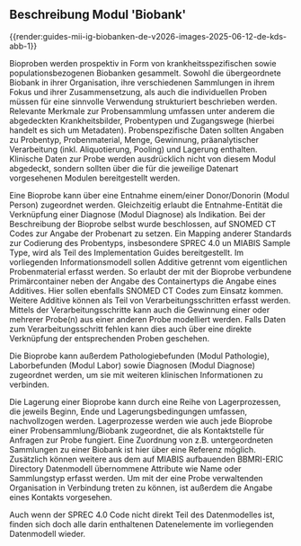 ## Beschreibung Modul 'Biobank'

{{render:guides-mii-ig-biobanken-de-v2026-images-2025-06-12-de-kds-abb-1}}

Bioproben werden prospektiv in Form von krankheitsspezifischen sowie populationsbezogenen Biobanken gesammelt. Sowohl die übergeordnete Biobank in ihrer Organisation, ihre verschiedenen Sammlungen in ihrem Fokus und ihrer Zusammensetzung, als auch die individuellen Proben müssen für eine sinnvolle Verwendung strukturiert beschrieben werden. Relevante Merkmale zur Probensammlung umfassen unter anderem die abgedeckten Krankheitsbilder, Probentypen und Zugangswege (hierbei handelt es sich um Metadaten). Probenspezifische Daten sollten Angaben zu Probentyp, Probenmaterial, Menge, Gewinnung, präanalytischer Verarbeitung (inkl. Aliquotierung, Pooling) und Lagerung enthalten. Klinische Daten zur Probe werden ausdrücklich nicht von diesem Modul abgedeckt, sondern sollten über die für die jeweilige Datenart vorgesehenen Modulen bereitgestellt werden.


Eine Bioprobe kann über eine Entnahme einem/einer Donor/Donorin (Modul Person) zugeordnet werden. Gleichzeitig erlaubt die Entnahme-Entität die Verknüpfung einer Diagnose (Modul Diagnose) als Indikation. Bei der Beschreibung der Bioprobe selbst wurde beschlossen, auf SNOMED CT Codes zur Angabe der Probenart zu setzen. Ein Mapping anderer Standards zur Codierung des Probentyps, insbesondere SPREC 4.0 un MIABIS Sample Type, wird als Teil des Implementation Guides bereitgestellt. Im vorliegenden Informationsmodell sollen Additive getrennt vom eigentlichen Probenmaterial erfasst werden. So erlaubt der mit der Bioprobe verbundene Primärcontainer neben der Angabe des Containertyps die Angabe eines Additives. Hier sollen ebenfalls SNOMED CT Codes zum Einsatz kommen. Weitere Additive können als Teil von Verarbeitungsschritten erfasst werden. Mittels der Verarbeitungsschritte kann auch die Gewinnung einer oder mehrerer Probe(n) aus einer anderen Probe modelliert werden. Falls Daten zum Verarbeitungsschritt fehlen kann dies auch über eine direkte Verknüpfung der entsprechenden Proben geschehen.  

Die Bioprobe kann außerdem Pathologiebefunden (Modul Pathologie), Laborbefunden (Modul Labor) sowie Diagnosen (Modul Diagnose) zugeordnet werden, um sie mit weiteren klinischen Informationen zu verbinden. 

Die Lagerung einer Bioprobe kann durch eine Reihe von Lagerprozessen, die jeweils Beginn, Ende und Lagerungsbedingungen umfassen, nachvollzogen werden. Lagerprozesse werden wie auch jede Bioprobe einer Probensammlung/Biobank zugeordnet, die als Kontaktstelle für Anfragen zur Probe fungiert. Eine Zuordnung von z.B. untergeordneten Sammlungen zu einer Biobank ist hier über eine Referenz möglich. Zusätzlich können weitere aus dem auf MIABIS aufbauenden BBMRI-ERIC Directory Datenmodell übernommene Attribute wie Name oder Sammlungstyp erfasst werden. Um mit der eine Probe verwaltenden Organisation in Verbindung treten zu können, ist außerdem die Angabe eines Kontakts vorgesehen. 

Auch wenn der SPREC 4.0 Code nicht direkt Teil des Datenmodelles ist, finden sich doch alle darin enthaltenen Datenelemente im vorliegenden Datenmodell wieder. 

